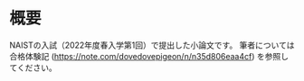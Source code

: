 # 概要
NAISTの入試（2022年度春入学第1回）で提出した小論文です。
筆者については合格体験記 (https://note.com/dovedovepigeon/n/n35d806eaa4cf) を参照してください。
